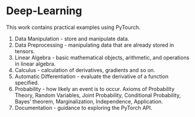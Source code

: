 # Deep-Learning

This work contains practical examples using PyTourch.

1. Data Manipulation - store and manipulate data.
2. Data Preprocessing - manipulating data that are already stored in tensors.
3. Linear Algebra - basic mathematical objects, arithmetic, and operations in linear algebra.
4. Calculus - calculation of derivatives, gradients and so on.
5. Automatic Differentiation - evaluate the derivative of a function specified.
6. Probability - how likely an event is to occur. Axioms of Probability Theory, Random Variables, Joint Probability, Conditional Probability, Bayes’ theorem, Marginalization, Independence, Application.
7. Documentation - guidance to exploring the PyTorch API.

